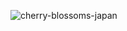 
![cherry-blossoms-japan](https://user-images.githubusercontent.com/34781875/184046905-9e8e417b-43f5-40d2-a773-22b1b3907ed6.gif)
